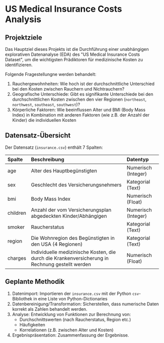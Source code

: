 # US Medical Insurance Costs Analysis

## Projektziele
Das Hauptziel dieses Projekts ist die Durchführung einer unabhängigen explorativen Datenanalyse (EDA) des "US Medical Insurance Costs Dataset", um die wichtigsten Prädiktoren für medizinische Kosten zu identifizieren.

Folgende Fragestellungne werden behandelt:

1. Rauchergewohnheiten: Wie hoch ist der durchschnittliche Unterschied bei den Kosten zwischen Rauchern und Nichtrauchern? 
2. Geografische Unterschiede: Gibt es signifikante Unterschiede bei den durchschnittlichen Kosten zwischen den vier Regionen (`northeast`, `northwest`, `southeast`, `southwest`)?
3. Körperliche Faktoren: Wie beeinflussen Alter und BMI (Body Mass Index) in Kombination mit anderen Faktoren (wie z.B. der Anzahl der Kinder) die individuellen Kosten

##  Datensatz-Übersicht
Der Datensatz (`insurance.csv`) enthält 7 Spalten:

| Spalte | Beschreibung | Datentyp |
| :--- | :--- | :--- |
| age | Alter des Hauptbegünstigten | Numerisch (Integer) |
| sex | Geschlecht des Versicherungsnehmers | Kategorial (Text) |
| bmi| Body Mass Index | Numerisch (Float) |
| children | Anzahl der vom Versicherungsplan abgedeckten Kinder/Abhängigen | Numerisch (Integer) |
| smoker | Raucherstatus | Kategorial (Text) |
| region | Die Wohnregion des Begünstigten in den USA (4 Regionen) | Kategorial (Text) |
| charges | Individuelle medizinische Kosten, die durch die Krankenversicherung in Rechnung gestellt werden | Numerisch (Float) |

## Geplante Methodik
1. Datenimport: Importieren der `insurance.csv` mit der Python `csv`-Bibliothek in eine Liste von Python-Dictionaries
2. Datenbereinigung/Transformation: Sicherstellen, dass numerische Daten korrekt als Zahlen behandelt werden.
3. Analyse: Entwicklung von Funktionen zur Berechnung von:
    * Durchschnittswerten (nach Raucherstatus, Region etc.)
    * Häufigkeiten
    * Korrelationen (z.B. zwischen Alter und Kosten)
4.  Ergebnispräsentation: Zusammenfassung der Ergebnisse.

